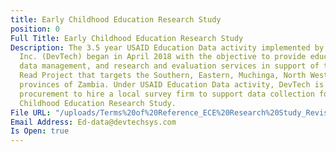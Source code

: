 ```yaml
---
title: Early Childhood Education Research Study
position: 0
Full Title: Early Childhood Education Research Study
Description: The 3.5 year USAID Education Data activity implemented by DevTech Systems,
  Inc. (DevTech) began in April 2018 with the objective to provide education assessment,
  data management, and research and evaluation services in support of the USAID Let’s
  Read Project that targets the Southern, Eastern, Muchinga, North Western, and West
  provinces of Zambia. Under USAID Education Data activity, DevTech is running a competitive
  procurement to hire a local survey firm to support data collection for its Early
  Childhood Education Research Study.
File URL: "/uploads/Terms%20of%20Reference_ECE%20Research%20Study_Revised.pdf"
Email Address: Ed-data@devtechsys.com
Is Open: true
---
```


